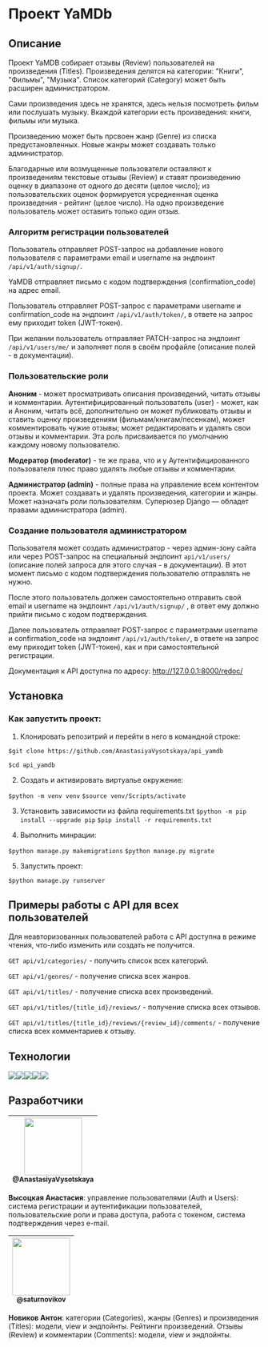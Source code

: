 # Проект YaMDb
## Описание

Проект YaMDB собирает отзывы (Review) пользователей на произведения (Titles). Произведения делятся на категории: "Книги", "Фильмы", "Музыка". Список категорий (Category) может быть расширен администратором.

Сами произведения здесь не хранятся, здесь нельзя посмотреть фильм или послушать музыку.
Вкаждой категории есть произведения: книги, фильмы или музыка.

Произведению может быть прсвоен жанр (Genre) из списка предустановленных. Новые жанры может создавать только администратор.

Благодарные или возмущенные пользователи оставляют к произведениям текстовые отзывы (Review) и ставят произведению оценку в диапазоне от одного до десяти (целое число); из пользовательских оценок формируется усредненная оценка произведения - рейтинг (целое число). На одно произведение пользователь может оставить только один отзыв.

### Алгоритм регистрации пользователей
Пользователь отправляет POST-запрос на добавление нового пользователя с параметрами email и username на эндпоинт ```/api/v1/auth/signup/```.

YaMDB отправляет письмо с кодом подтверждения (confirmation_code) на адрес email.

Пользователь отправляет POST-запрос с параметрами username и confirmation_code на эндпоинт ```/api/v1/auth/token/```, в ответе на запрос ему приходит token (JWT-токен).

При желании пользователь отправляет PATCH-запрос на эндпоинт ```/api/v1/users/me/``` и заполняет поля в своём профайле (описание полей - в документации).

### Пользовательские роли
**Аноним** - может просматривать описания произведений, читать отзывы и комментарии.
Аутентифицированный пользователь (user) - может, как и Аноним, читать всё, дополнительно он может публиковать отзывы и ставить оценку произведениям (фильмам/книгам/песенкам), может комментировать чужие отзывы; может редактировать и удалять свои отзывы и комментарии. Эта роль присваивается по умолчанию каждому новому пользователю.

**Модератор (moderator)** - те же права, что и у Аутентифицированного пользователя плюс право удалять любые отзывы и комментарии.

**Администратор (admin)** - полные права на управление всем контентом проекта. Может создавать и удалять произведения, категории и жанры. Может назначать роли пользователям.
Суперюзер Django — обладет правами администратора (admin).

### Создание пользователя администратором
Пользователя может создать администратор - через админ-зону сайта или через POST-запрос на специальный эндпоинт ```api/v1/users/``` (описание полей запроса для этого случая - в документации). В этот момент письмо с кодом подтверждения пользователю отправлять не нужно.

После этого пользователь должен самостоятельно отправить свой email и username на эндпоинт ```/api/v1/auth/signup/``` , в ответ ему должно прийти письмо с кодом подтверждения.

Далее пользователь отправляет POST-запрос с параметрами username и confirmation_code на эндпоинт ```/api/v1/auth/token/```, в ответе на запрос ему приходит token (JWT-токен), как и при самостоятельной регистрации.

Документация к API доступна по адресу: http://127.0.0.1:8000/redoc/

## Установка
### Как запустить проект:

1. Клонировать репозитрий и перейти в него в командной строке:

```$git clone https://github.com/AnastasiyaVysotskaya/api_yamdb```

```$cd api_yamdb```

2. Создать и активировать виртуалье окружение:

```$python -m venv venv```
```$source venv/Scripts/activate```

3. Установить зависимости из файла requirements.txt
```$python -m pip install --upgrade pip```
```$pip install -r requirements.txt```

4. Выполнить минрации:

```$python manage.py makemigrations```
```$python manage.py migrate```

5. Запустить проект:

```$python manage.py runserver```

## Примеры работы с API для всех пользователей

Для неавторизованных пользователей работа с API доступна в режиме чтения, что-либо изменить или создать не получится.

```GET api/v1/categories/``` - получить список всех категорий.

```GET api/v1/genres/``` - получение списка всех жанров.

```GET api/v1/titles/``` - получение списка всех произведений.

```GET api/v1/titles/{title_id}/reviews/``` - получение списка всех отзывов.

```GET api/v1/titles/{title_id}/reviews/{review_id}/comments/``` - получение списка всех комментариев к отзыву.

## Технологии

<img src="https://img.shields.io/badge/Python-FFD43B?style=for-the-badge&logo=python&logoColor=blue" /><img src="https://img.shields.io/badge/GitHub-100000?style=for-the-badge&logo=github&logoColor=white" /><img src="https://img.shields.io/badge/django%20rest-ff1709?style=for-the-badge&logo=django&logoColor=white" /><img src="https://img.shields.io/badge/SQLite-07405E?style=for-the-badge&logo=sqlite&logoColor=white" /><img src="https://img.shields.io/badge/JWT-000000?style=for-the-badge&logo=JSON%20web%20tokens&logoColor=white" />

## Разработчики
| [<img src="https://github.com/AnastasiyaVysotskaya.png?size=115" width="115"><br><sub>@AnastasiyaVysotskaya</sub>](https://github.com/AnastasiyaVysotskaya) |
| :---------------------------------------------------------------------------------------------------------------------: |
**Высоцкая Анастасия**: управление пользователями (Auth и Users): система регистрации и аутентификации пользователей, пользовательские роли и права доступа, работа с токеном, система подтверждения через e-mail.

| [<img src="https://github.com/saturnovikov.png?size=115" width="115"><br><sub>@saturnovikov</sub>](https://github.com/saturnovikov) |
| :---------------------------------------------------------------------------------------------------------------------: |
**Новиков Антон**: категории (Categories), жанры (Genres) и произведения (Titles): модели, view и эндпойнты. Рейтинги произведений. Отзывы (Review) и комментарии (Comments): модели, view и эндпойнты.
